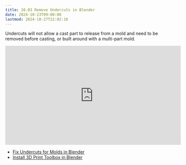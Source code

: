 ```yaml
---
title: 10.03 Remove Undercuts in Blender
date: 2024-10-23T09:00:00
lastmod: 2024-10-27T22:02:16
---
```


Undercuts will not allow a cast part to release from a mold and need to be removed before casting, or built around with a multi-part mold.

<div class="iframe-16-9-container">
<iframe class="youTubeIframe" width="560" height="315" src="https://www.youtube.com/embed/lYRb60kpHak" title="YouTube video player" frameborder="0" allow="accelerometer; autoplay; clipboard-write; encrypted-media; gyroscope; picture-in-picture; web-share" allowfullscreen></iframe>
</div>

- [Fix Undercuts for Molds in Blender](https://youtu.be/lYRb60kpHak)
- [Install 3D Print Toolbox in Blender](../../../../3d-modeling/blender/3d-print-toolbox-addon-blender.md)
